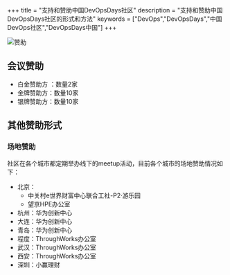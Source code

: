 +++
title = "支持和赞助中国DevOpsDays社区"
description = "支持和赞助中国DevOpsDays社区的形式和方法"
keywords = ["DevOps","DevOpsDays","中国DevOps社区","DevOpsDays中国"]
+++

![赞助](/old/sponsor.jpg)
## 会议赞助

* 白金赞助方 ：数量2家
* 金牌赞助方：数量10家
* 银牌赞助方：数量10家

## 其他赞助形式

### 场地赞助

社区在各个城市都定期举办线下的meetup活动，目前各个城市的场地赞助情况如下：

* 北京： 
    - 中关村e世界财富中心联合工社-P2·游乐园 
    - 望京HPE办公室
* 杭州：华为创新中心
* 大连：华为创新中心
* 青岛：华为创新中心
* 程度：ThroughWorks办公室
* 武汉：ThroughWorks办公室
* 西安：ThroughWorks办公室
* 深圳：小赢理财




